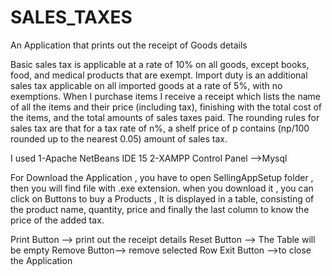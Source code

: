 # SALES_TAXES
An Application that prints out the receipt of Goods details


Basic sales tax is applicable at a rate of 10% on all goods, except books, food, and medical
products that are exempt. Import duty is an additional sales tax
applicable on all imported goods at a rate of 5%, with no exemptions. When I purchase items
I receive a receipt which lists the name of all the items and their price (including tax),
finishing with the total cost of the items,
and the total amounts of sales taxes paid. The rounding rules for sales tax are that for a tax
rate of n%, a shelf price of p contains (np/100 rounded up to the nearest 0.05) amount of
sales tax.



I used 
1-Apache NetBeans IDE 15 
2-XAMPP Control Panel -->Mysql

For Download the Application , you have to open SellingAppSetup folder , then you will find file with .exe extension. 
when you download it , you can click on Buttons to buy a Products , It is displayed in a table, consisting of the product name, quantity, price and finally the last column to know the price of the added tax.

Print Button --> print out the receipt details 
Reset Button --> The Table will be empty
Remove Button--> remove selected Row 
Exit  Button -->to close the Application
